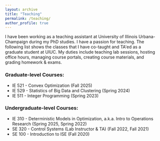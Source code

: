 ```yaml
---
layout: archive
title: "Teaching"
permalink: /teaching/
author_profile: true
---
```


I have been working as a teaching assistant at University of Illinois Urbana-Champaign during my PhD studies. I have a passion for teaching. The following list shows the classes that I have co-taught and TA'ed as a graduate student at UIUC. My duties include teaching lab sessions, hosting office hours, managing course portals, creating course materials, and grading homework & exams.
<h3>Graduate-level Courses:</h3>
<ul>
  <li>IE 521 - Convex Optimization (Fall 2025)
  <li>IE 529 - Statistics of Big Data and Clustering (Spring 2024)</li>
  <li>IE 511 - Integer Programming (Spring 2023)</li>
</ul>
<h3>Undergraduate-level Courses:</h3>
<ul>
  <li>IE 310 - Deterministic Models in Optimization, a.k.a. Intro to Operations Research (Spring 2025, Spring 2022)</li>
  <li>SE 320 - Control Systems (Lab Instructor & TA) (Fall 2022, Fall 2021)</li>
  <li>SE 100 - Introduction to ISE (Fall 2020)</li>
</ul>
